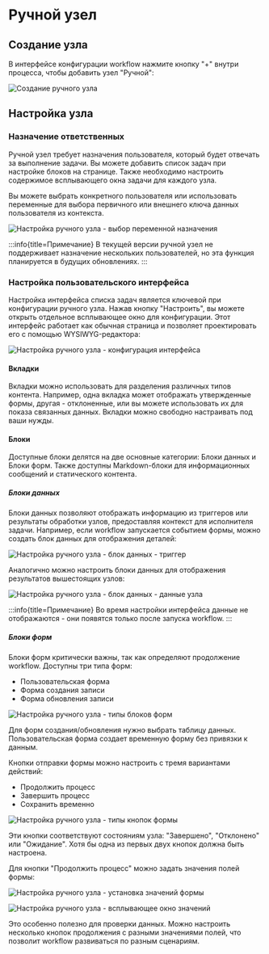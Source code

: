 # Ручной узел

## Создание узла

В интерфейсе конфигурации workflow нажмите кнопку "+" внутри процесса, чтобы добавить узел "Ручной":

![Создание ручного узла](https://static-docs.nocobase.com/4dd259f1aceeaf9b825abb4b257df909.png)

## Настройка узла

### Назначение ответственных

Ручной узел требует назначения пользователя, который будет отвечать за выполнение задачи. Вы можете добавить список задач при настройке блоков на странице. Также необходимо настроить содержимое всплывающего окна задачи для каждого узла.

Вы можете выбрать конкретного пользователя или использовать переменные для выбора первичного или внешнего ключа данных пользователя из контекста.

![Настройка ручного узла - выбор переменной назначения](https://static-docs.nocobase.com/22fbca3b8e21fda3a831019037001445.png)

:::info{title=Примечание}
В текущей версии ручной узел не поддерживает назначение нескольких пользователей, но эта функция планируется в будущих обновлениях.
:::

### Настройка пользовательского интерфейса

Настройка интерфейса списка задач является ключевой при конфигурации ручного узла. Нажав кнопку "Настроить", вы можете открыть отдельное всплывающее окно для конфигурации. Этот интерфейс работает как обычная страница и позволяет проектировать его с помощью WYSIWYG-редактора:

![Настройка ручного узла - конфигурация интерфейса](https://static-docs.nocobase.com/fd360168c879743cf22d57440cd2590f.png)

#### Вкладки

Вкладки можно использовать для разделения различных типов контента. Например, одна вкладка может отображать утвержденные формы, другая - отклоненные, или вы можете использовать их для показа связанных данных. Вкладки можно свободно настраивать под ваши нужды.

#### Блоки

Доступные блоки делятся на две основные категории: Блоки данных и Блоки форм. Также доступны Markdown-блоки для информационных сообщений и статического контента.

##### Блоки данных

Блоки данных позволяют отображать информацию из триггеров или результаты обработки узлов, предоставляя контекст для исполнителя задачи. Например, если workflow запускается событием формы, можно создать блок данных для отображения деталей:

![Настройка ручного узла - блок данных - триггер](https://static-docs.nocobase.com/675c3e58a1a4f45db310a72c2d0a404c.png)

Аналогично можно настроить блоки данных для отображения результатов вышестоящих узлов:

![Настройка ручного узла - блок данных - данные узла](https://static-docs.nocobase.com/a583e26e508e954b47e5ddff80d998c4.png)

:::info{title=Примечание}
Во время настройки интерфейса данные не отображаются - они появятся только после запуска workflow.
:::

##### Блоки форм

Блоки форм критически важны, так как определяют продолжение workflow. Доступны три типа форм:

- Пользовательская форма
- Форма создания записи
- Форма обновления записи

![Настройка ручного узла - типы блоков форм](https://static-docs.nocobase.com/2d068f3012ab07e32a265405492104a8.png)

Для форм создания/обновления нужно выбрать таблицу данных. Пользовательская форма создает временную форму без привязки к данным.

Кнопки отправки формы можно настроить с тремя вариантами действий:

- Продолжить процесс
- Завершить процесс
- Сохранить временно

![Настройка ручного узла - типы кнопок формы](https://static-docs.nocobase.com/6b45995b14152e85a821dff6f6e3189a.png)

Эти кнопки соответствуют состояниям узла: "Завершено", "Отклонено" или "Ожидание". Хотя бы одна из первых двух кнопок должна быть настроена.

Для кнопки "Продолжить процесс" можно задать значения полей формы:

![Настройка ручного узла - установка значений формы](https://static-docs.nocobase.com/2cec2d4e2957f068877e616dec3b56dd.png)

![Настройка ручного узла - всплывающее окно значений](https://static-docs.nocobase.com/5ff51b60c76cdb76e6f1cc95dc3d8640.png)

Это особенно полезно для проверки данных. Можно настроить несколько кнопок продолжения с разными значениями полей, что позволит workflow развиваться по разным сценариям.

